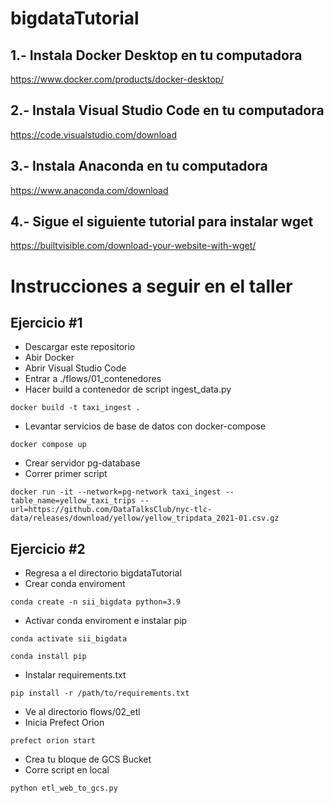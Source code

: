# bigdataTutorial

## 1.- Instala Docker Desktop en tu computadora 

https://www.docker.com/products/docker-desktop/

## 2.- Instala Visual Studio Code en tu computadora 

https://code.visualstudio.com/download

## 3.- Instala Anaconda en tu computadora 

https://www.anaconda.com/download

## 4.- Sigue el siguiente tutorial para instalar wget

https://builtvisible.com/download-your-website-with-wget/


# Instrucciones a seguir en el taller

## Ejercicio #1

- Descargar este repositorio
- Abir Docker
- Abrir Visual Studio Code
- Entrar a ./flows/01_contenedores
- Hacer build a contenedor de script ingest_data.py

```
docker build -t taxi_ingest .
```

- Levantar servicios de base de datos con docker-compose

```
docker compose up
```

- Crear servidor pg-database
- Correr primer script

```
docker run -it --network=pg-network taxi_ingest --table_name=yellow_taxi_trips --url=https://github.com/DataTalksClub/nyc-tlc-data/releases/download/yellow/yellow_tripdata_2021-01.csv.gz 
```

## Ejercicio #2

- Regresa a el directorio bigdataTutorial
- Crear conda enviroment

```
conda create -n sii_bigdata python=3.9
```

- Activar conda enviroment e instalar pip

```
conda activate sii_bigdata
```
```
conda install pip
```
- Instalar requirements.txt
```
pip install -r /path/to/requirements.txt
```
- Ve al directorio flows/02_etl
- Inicia Prefect Orion
```
prefect orion start
```
- Crea tu bloque de GCS Bucket
- Corre script en local
```
python etl_web_to_gcs.py
```
